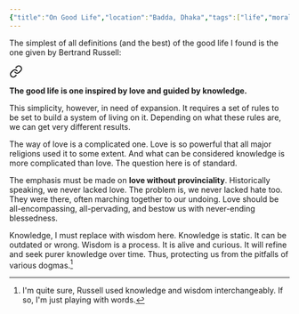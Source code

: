 ```yaml
---
{"title":"On Good Life","location":"Badda, Dhaka","tags":["life","morality"],"created":"2023-01-01T01:04:23+06:00","updated":"2023-01-12T12:20:47+06:00","dg-publish":true,"dg-note-icon":2,"permalink":"/personal/musings/on-good-life/","dgPassFrontmatter":true,"noteIcon":2}
---
```


The simplest of all definitions (and the best) of the good life I found is the one given by Bertrand Russell:


<div class="transclusion internal-embed is-loaded"><a class="markdown-embed-link" href="/personal/reading/notes-and-highlights/what-i-believe/#26da05" aria-label="Open link"><svg xmlns="http://www.w3.org/2000/svg" width="24" height="24" viewBox="0 0 24 24" fill="none" stroke="currentColor" stroke-width="2" stroke-linecap="round" stroke-linejoin="round" class="svg-icon lucide-link"><path d="M10 13a5 5 0 0 0 7.54.54l3-3a5 5 0 0 0-7.07-7.07l-1.72 1.71"></path><path d="M14 11a5 5 0 0 0-7.54-.54l-3 3a5 5 0 0 0 7.07 7.07l1.71-1.71"></path></svg></a><div class="markdown-embed">



**The good life is one inspired by love and guided by knowledge.** 

</div></div>


This simplicity, however, in need of expansion. It requires a set of rules to be set to build a system of living on it. Depending on what these rules are, we can get very different results.

The way of love is a complicated one. Love is so powerful that all major religions used it to some extent. And what can be considered knowledge is more complicated than love. The question here is of standard.

The emphasis must be made on **love without provinciality**. Historically speaking, we never lacked love. The problem is, we never lacked hate too. They were there, often marching together to our undoing. Love should be all-encompassing, all-pervading, and bestow us with never-ending blessedness.

Knowledge, I must replace with wisdom here. Knowledge is static. It can be outdated or wrong. Wisdom is a process. It is alive and curious. It will refine and seek purer knowledge over time. Thus, protecting us from the pitfalls of various dogmas.[^1]

[^1]: I'm quite sure, Russell used knowledge and wisdom interchangeably. If so, I'm just playing with words.